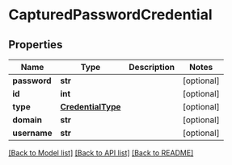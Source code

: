 # CapturedPasswordCredential

## Properties
Name | Type | Description | Notes
------------ | ------------- | ------------- | -------------
**password** | **str** |  | [optional] 
**id** | **int** |  | [optional] 
**type** | [**CredentialType**](CredentialType.md) |  | [optional] 
**domain** | **str** |  | [optional] 
**username** | **str** |  | [optional] 

[[Back to Model list]](../README.md#documentation-for-models) [[Back to API list]](../README.md#documentation-for-api-endpoints) [[Back to README]](../README.md)


